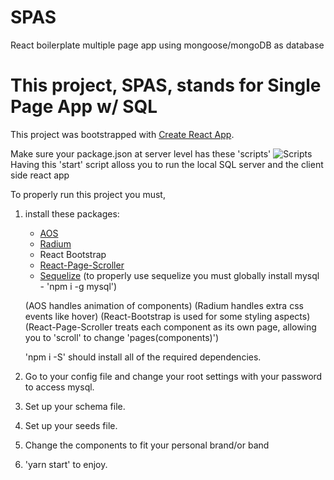 # SPAS
React boilerplate multiple page app using mongoose/mongoDB as database

# This project, SPAS, stands for Single Page App w/ SQL

This project was bootstrapped with [Create React App](https://github.com/facebookincubator/create-react-app).

Make sure your package.json at server level has these 'scripts'
![Scripts](C:\Users\lowan\Downloads\Scripts_SPAS.png)
Having this 'start' script alloss you to run the local SQL server and the client side react app

To properly run this project you must,
1. install these packages: 
    - [AOS](https://michalsnik.github.io/aos/)
    - [Radium](https://www.npmjs.com/package/radium)
    - React Bootstrap
    - [React-Page-Scroller](https://www.npmjs.com/package/react-page-scroller)
    - [Sequelize](https://www.npmjs.com/package/sequelize)
      (to properly use sequelize you must globally install mysql - 'npm i -g mysql')

    (AOS handles animation of components)
    (Radium handles extra css events like hover)
    (React-Bootstrap is used for some styling aspects)
    (React-Page-Scroller treats each component as its own page, allowing you to 'scroll' to change 'pages(components)')

    'npm i -S' should install all of the required dependencies.

2. Go to your config file and change your root settings with your password to access mysql.
3. Set up your schema file.
4. Set up your seeds file.
5. Change the components to fit your personal brand/or band
6. 'yarn start' to enjoy.